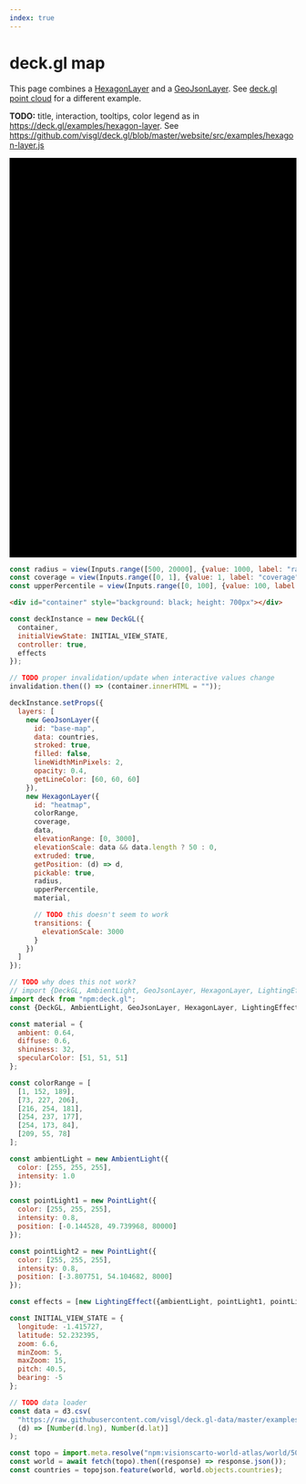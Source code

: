 ```yaml
---
index: true
---
```


# deck.gl map

This page combines a [HexagonLayer](https://deck.gl/examples/hexagon-layer) and a [GeoJsonLayer](https://github.com/visgl/deck.gl/blob/9.0-release/examples/get-started/pure-js/basic/app.js). See [deck.gl point cloud](./deck.gl) for a different example.

**TODO:** title, interaction, tooltips, color legend as in https://deck.gl/examples/hexagon-layer. See https://github.com/visgl/deck.gl/blob/master/website/src/examples/hexagon-layer.js

<div id="container" style="background: black; height: 700px"></div>

```js
const radius = view(Inputs.range([500, 20000], {value: 1000, label: "radius", step: 100}));
const coverage = view(Inputs.range([0, 1], {value: 1, label: "coverage", step: 0.01}));
const upperPercentile = view(Inputs.range([0, 100], {value: 100, label: "upper percentile", step: 1}));
```

```html echo run=false
<div id="container" style="background: black; height: 700px"></div>
```

```js echo
const deckInstance = new DeckGL({
  container,
  initialViewState: INITIAL_VIEW_STATE,
  controller: true,
  effects
});

// TODO proper invalidation/update when interactive values change
invalidation.then(() => (container.innerHTML = ""));
```

```js echo
deckInstance.setProps({
  layers: [
    new GeoJsonLayer({
      id: "base-map",
      data: countries,
      stroked: true,
      filled: false,
      lineWidthMinPixels: 2,
      opacity: 0.4,
      getLineColor: [60, 60, 60]
    }),
    new HexagonLayer({
      id: "heatmap",
      colorRange,
      coverage,
      data,
      elevationRange: [0, 3000],
      elevationScale: data && data.length ? 50 : 0,
      extruded: true,
      getPosition: (d) => d,
      pickable: true,
      radius,
      upperPercentile,
      material,

      // TODO this doesn't seem to work
      transitions: {
        elevationScale: 3000
      }
    })
  ]
});
```

```js echo
// TODO why does this not work?
// import {DeckGL, AmbientLight, GeoJsonLayer, HexagonLayer, LightingEffect, PointLight} from "npm:deck.gl";
import deck from "npm:deck.gl";
const {DeckGL, AmbientLight, GeoJsonLayer, HexagonLayer, LightingEffect, PointLight} = deck;

const material = {
  ambient: 0.64,
  diffuse: 0.6,
  shininess: 32,
  specularColor: [51, 51, 51]
};

const colorRange = [
  [1, 152, 189],
  [73, 227, 206],
  [216, 254, 181],
  [254, 237, 177],
  [254, 173, 84],
  [209, 55, 78]
];

const ambientLight = new AmbientLight({
  color: [255, 255, 255],
  intensity: 1.0
});

const pointLight1 = new PointLight({
  color: [255, 255, 255],
  intensity: 0.8,
  position: [-0.144528, 49.739968, 80000]
});

const pointLight2 = new PointLight({
  color: [255, 255, 255],
  intensity: 0.8,
  position: [-3.807751, 54.104682, 8000]
});

const effects = [new LightingEffect({ambientLight, pointLight1, pointLight2})];

const INITIAL_VIEW_STATE = {
  longitude: -1.415727,
  latitude: 52.232395,
  zoom: 6.6,
  minZoom: 5,
  maxZoom: 15,
  pitch: 40.5,
  bearing: -5
};
```

```js echo
// TODO data loader
const data = d3.csv(
  "https://raw.githubusercontent.com/visgl/deck.gl-data/master/examples/3d-heatmap/heatmap-data.csv",
  (d) => [Number(d.lng), Number(d.lat)]
);
```

```js echo
const topo = import.meta.resolve("npm:visionscarto-world-atlas/world/50m.json");
const world = await fetch(topo).then((response) => response.json());
const countries = topojson.feature(world, world.objects.countries);
```
